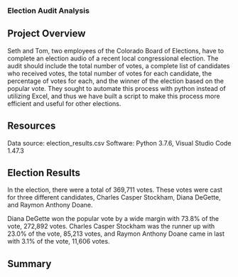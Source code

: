 ### Election Audit Analysis

## Project Overview
Seth and Tom, two employees of the Colorado Board of Elections, have to complete an election audio of a recent local congressional election. The audit should include the total number of votes, a complete list of candidates who received votes, the total number of votes for each candidate, the percentage of votes for each, and the winner of the election based on the popular vote. They sought to automate this process with python instead of utilizing Excel, and thus we have built a script to make this process more efficient and useful for other elections. 

## Resources
Data source: election_results.csv
Software: Python 3.7.6, Visual Studio Code 1.47.3

## Election Results
In the election, there were a total of 369,711 votes. These votes were cast for three different candidates, Charles Casper Stockham, Diana DeGette, and Raymon Anthony Doane.

Diana DeGette won the popular vote by a wide margin with 73.8% of the vote, 272,892 votes. Charles Casper Stockham was the runner up with 23.0% of the vote, 85,213 votes, and Raymon Anthony Doane came in last with 3.1% of the vote, 11,606 votes.

## Summary

